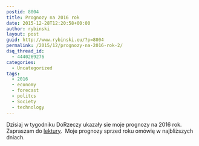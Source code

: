 ```yaml
---
postid: 8004
title: Prognozy na 2016 rok
date: 2015-12-28T12:20:58+00:00
author: rybinski
layout: post
guid: http://www.rybinski.eu/?p=8004
permalink: /2015/12/prognozy-na-2016-rok-2/
dsq_thread_id:
  - 4440269276
categories:
  - Uncategorized
tags:
  - 2016
  - economy
  - forecast
  - politcs
  - Society
  - technology
---
```

Dzisiaj w tygodniku DoRzeczy ukazały sie moje prognozy na 2016 rok. Zapraszam do [lektury](http://eprasa.pl/news/do-rzeczy/2016-01-10).  Moje prognozy sprzed roku omówię w najbliższych dniach.

 
